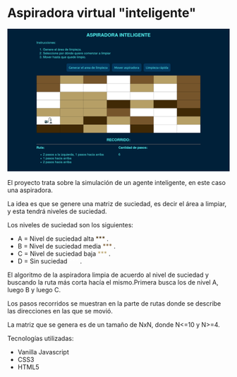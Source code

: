 # Aspiradora virtual "inteligente"

![This is a alt text.](/img/aspiradora-main.png "This is a sample image.")

El proyecto trata sobre la simulación de un agente inteligente, en este caso una aspiradora.

La idea es que se genere una matriz de suciedad, es decir el área a limpiar, y esta tendrá niveles de suciedad.

Los niveles de suciedad son los siguientes:

- A = Nivel de suciedad alta <span style="color:#402905"> *** </span>.
- B = Nivel de suciedad media <span style="color:#76552b"> *** </span>.
- C = Nivel de suciedad baja <span style="color:#b69f66"> *** </span>.
- D = Sin suciedad <span style="color:white"> *** </span>.

El algoritmo de la aspiradora limpia de acuerdo al nivel de suciedad y buscando la ruta más corta hacía el mismo.Primera busca los de nivel A, luego B y luego C.

Los pasos recorridos se muestran en la parte de rutas donde se describe las direcciones en las que se movió.

La matriz que se genera es de un tamaño de NxN, donde N<=10 y N>=4.

Tecnologías utilizadas: 

- Vanilla Javascript
- CSS3
- HTML5
